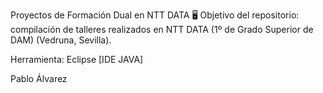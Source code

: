 Proyectos de Formación Dual en NTT DATA 🖥 Objetivo del repositorio: compilación de talleres realizados en NTT DATA (1º de Grado Superior de DAM) (Vedruna, Sevilla).

Herramienta: Eclipse [IDE JAVA]

Pablo Álvarez

